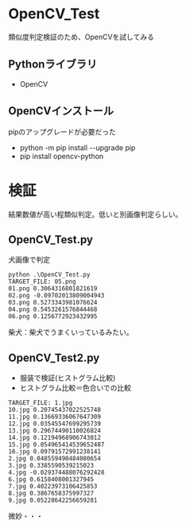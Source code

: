 # OpenCV_Test
類似度判定検証のため、OpenCVを試してみる

## Pythonライブラリ
- OpenCV

## OpenCVインストール
pipのアップグレードが必要だった
- python -m pip install --upgrade pip
- pip install opencv-python

# 検証
結果数値が高い程類似判定。低いと別画像判定らしい。
## OpenCV_Test.py
犬画像で判定

```
python .\OpenCV_Test.py
TARGET_FILE: 05.png
01.png 0.3064316801821619
02.png -0.09702013809004943
03.png 0.5273343981076624
04.png 0.5453261576844468
06.png 0.1256772923432995
```
柴犬：柴犬でうまくいっているみたい。

## OpenCV_Test2.py
- 服装で検証(ヒストグラム比較)
- ヒストグラム比較＝色合いでの比較

```
TARGET_FILE: 1.jpg
10.jpg 0.20745437022525748
11.jpg 0.13669336067647309
12.jpg 0.03545547699295739
13.jpg 0.29674490110026824
14.jpg 0.12194968906743012
15.jpg 0.054965414539652487
16.jpg 0.09791572991238141
2.jpg 0.048559490484080654
3.jpg 0.3385590539215023
4.jpg -0.029374488076292428
6.jpg 0.6158408001327945
7.jpg 0.40223973106425853
8.jpg 0.3867658375997327
9.jpg 0.05228642256659281
```
微妙・・・